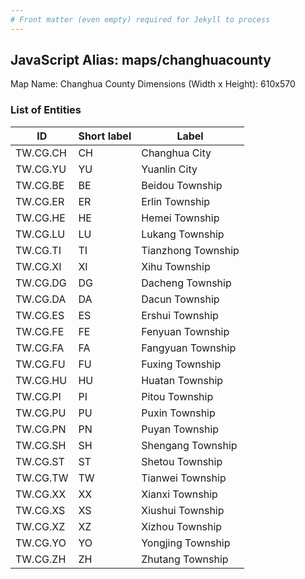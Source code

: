 ```yaml
---
# Front matter (even empty) required for Jekyll to process
---
```


## JavaScript Alias: maps/changhuacounty

Map Name: Changhua County
Dimensions (Width x Height): 610x570

### List of Entities

ID | Short label | Label
---|---|---|
TW.CG.CH|CH|Changhua City
TW.CG.YU|YU|Yuanlin City
TW.CG.BE|BE|Beidou Township
TW.CG.ER|ER|Erlin Township
TW.CG.HE|HE|Hemei Township
TW.CG.LU|LU|Lukang Township
TW.CG.TI|TI|Tianzhong Township
TW.CG.XI|XI|Xihu Township
TW.CG.DG|DG|Dacheng Township
TW.CG.DA|DA|Dacun Township
TW.CG.ES|ES|Ershui Township
TW.CG.FE|FE|Fenyuan Township
TW.CG.FA|FA|Fangyuan Township
TW.CG.FU|FU|Fuxing Township
TW.CG.HU|HU|Huatan Township
TW.CG.PI|PI|Pitou Township
TW.CG.PU|PU|Puxin Township
TW.CG.PN|PN|Puyan Township
TW.CG.SH|SH|Shengang Township
TW.CG.ST|ST|Shetou Township
TW.CG.TW|TW|Tianwei Township
TW.CG.XX|XX|Xianxi Township
TW.CG.XS|XS|Xiushui Township
TW.CG.XZ|XZ|Xizhou Township
TW.CG.YO|YO|Yongjing Township
TW.CG.ZH|ZH|Zhutang Township